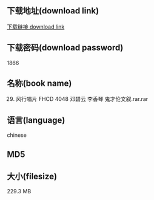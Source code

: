 ## 下载地址(download link)
[下载链接 download link](https://tutu365.netlify.app/?s=29.+%E9%A3%8E%E8%A1%8C%E5%94%B1%E7%89%87+FHCD+4048+%E9%82%93%E7%A2%A7%E4%BA%91+%E6%9D%8E%E9%A6%99%E7%90%B4+%E9%AC%BC%E6%89%8D%E4%BC%A6%E6%96%87%E5%8F%99.rar)

## 下载密码(download password)
1866

## 名称(book name)
29. 风行唱片 FHCD 4048 邓碧云 李香琴 鬼才伦文叙.rar.rar

## 语言(language)
chinese

## MD5


## 大小(filesize)
229.3 MB
